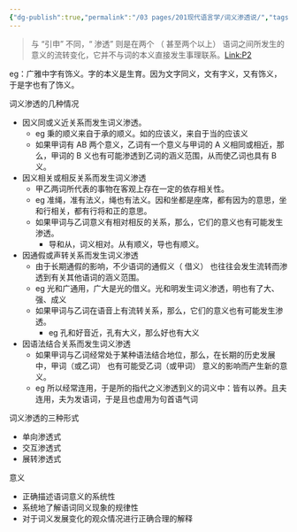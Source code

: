 ```yaml
---
{"dg-publish":true,"permalink":"/03 pages/201现代语言学/词义渗透说/","tags":["语言学"],"created":"2024-11-30T21:03:03.920+08:00","updated":"2025-03-02T15:02:29.036+08:00"}
---
```


>与 “引申” 不同，“ 渗透” 则是在两个 （ 甚至两个以上） 语词之间所发生的意义的流转变化，它并不与词的本义直接发生事理联系。[Link:P2](zotero://open-pdf/library/items/Z4NK5E96?page=2&annotation=MRWK3WHN)

eg：广雅中字有饰义。字的本义是生育。因为文字同义，文有字义，又有饰义，于是字也有了饰义。

词义渗透的几种情况
- 因义同或义近关系而发生词义渗透。
	- eg 秉的顺义来自于承的顺义。如的应该义，来自于当的应该义
	- 如果甲词有 AB 两个意义，乙词有一个意义与甲词的 A 义相同或相近，那么，甲词的 B 义也有可能渗透到乙词的涵义范围，从而使乙词也具有 B 义。
-  因义相关或相反关系而发生词义渗透
	- 甲乙两词所代表的事物在客观上存在一定的依存相关性。 
	- eg 准绳，准有法义，绳也有法义。因和坐都是座席，都有因为的意思，坐和行相关，都有行将和正的意思。
	- 如果甲词与乙词意义有相对相反的关系，那么，它们的意义也有可能发生渗透。
		- 导和从，词义相对。从有顺义，导也有顺义。
- 因通假或声转关系而发生词义渗透
	- 由于长期通假的影响，不少语词的通假义（ 借义） 也往往会发生流转而渗透到有关其他语词的涵义范围。
	- eg 光和广通用，广大是光的借义。光和明发生词义渗透，明也有了大、强、成义
	- 如果甲词与乙词在语音上有流转关系，那么，它们的意义也有可能发生渗透。
		- eg 孔和好音近，孔有大义，那么好也有大义
- 因语法结合关系而发生词义渗透
	- 如果甲词与乙词经常处于某种语法结合地位，那么，在长期的历史发展中，甲词（或乙词） 也有可能受乙词（或甲词） 意义的影响而产生新的意义。
	- eg 所以经常连用，于是所的指代之义渗透到义的词义中：皆有以养。且夫连用，夫为发语词，于是且也虚用为句首语气词

词义渗透的三种形式
- 单向渗透式
- 交互渗透式
- 展转渗透式

意义
- 正确描述语词意义的系统性
- 系统地了解语词同义现象的规律性
- 对于词义发展变化的观众情况进行正确合理的解释